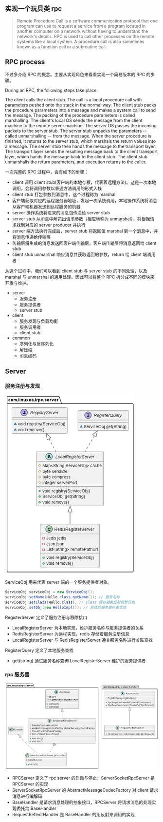 ## 实现一个玩具类 rpc

> Remote Procedure Call is a software communication protocol that one program can use to request a service from a program located in another computer on a network without having to understand the network's details. RPC is used to call other processes on the remote systems like a local system. A procedure call is also sometimes known as a function call or a subroutine call.


## RPC process

不过多介绍 RPC 的概念。主要从实现角色来看看实现一个简易版本的 RPC 的步骤。


During an RPC, the following steps take place:

The client calls the client stub. The call is a local procedure call with parameters pushed onto the stack in the normal way.
The client stub packs the procedure parameters into a message and makes a system call to send the message. The packing of the procedure parameters is called marshalling.
The client's local OS sends the message from the client machine to the remote server machine.
The server OS passes the incoming packets to the server stub.
The server stub unpacks the parameters -- called unmarshalling -- from the message.
When the server procedure is finished, it returns to the server stub, which marshals the return values into a message. The server stub then hands the message to the transport layer.
The transport layer sends the resulting message back to the client transport layer, which hands the message back to the client stub.
The client stub unmarshalls the return parameters, and execution returns to the caller.


一次完整的 RPC 过程中，会有如下的步骤：
- client 调用 client stub(客户端的本地存根，代表着远程方法)。这是一次本地调用，会将调用参数以普通方法调用的形式入栈
- client stub 打包参数到消息中，这个过程称为 marshal
- 客户端获取对应的远程服务器地址，发起一次系统调用，本地操作系统将消息从客户端机器发送到远程服务的机器
- server 操作系统将进来的消息包传递给 server stub
- server stub 从消息中解包出请求参数（相应地称为 unmarshal），将根据请求找到对应的 server producer 并执行
- server 端方法执行完成后，server stub 将返回值 marshal 到一个消息中，并将消息传递给传输层
- 传输层将生成的消息发送回客户端传输层，客户端传输层将消息返回给 client stub
- client stub unmarshal 响应消息并获取返回的参数，return 给 client 端调用者



从这个过程中，我们可以看到 client stub 与 server stub 的不同处理，以及 marshal 与 unmarshal 的通用处理。因此可以将整个 RPC 拆分成不同的模块来开发与维护。

- server
   - 服务注册
   - 服务提供者
   - server stub
- client
   - 服务发现与负载均衡
   - 服务调用者
   - client stub
- common
   - 序列化与反序列化
   - 解压缩
   - 消息编码

## Server


### 服务注册与发现

![alt text](register.png "Title")

ServiceObj 用来代表 server 端的一个服务提供者对象。
```java
ServiceObj serviceObj = new ServiceObj();
serviceObj.setName(Hello.class.getName()); // 服务名称
serviceObj.setClazz(Hello.class); // class 缓存避免反射频繁获取
serviceObj.setObj(new HelloImpl()); // 具体的服务提供者实现
```

RegisterServer 定义了服务注册与移除接口
- LocalRegisterServer 为本地实现，维护服务名称与服务提供者的关系
- RedisRegisterServer 为远程实现，redis 存储着服务注册信息
- LocalRegisterServer 与 RedisRegisterServer 通关服务名称进行关联查找

RegisterQuery 定义了本地服务查找
- get(string) 通过服务名称查询 LocalRegisterServer 维护的服务提供者


### rpc 服务器

![rpcserver](rpcserver.png "rpcserver")

- RPCServer 定义了 rpc server 的启动与停止，ServerSocketRpcServer 是 RPCServer 的实现
- ServerSocketRpcServer 的 AbstractMessageCodecFactory 对 client 请求消息进行编解码
- BaseHandler 是请求消息处理的抽象接口，RPCServer 将请求消息的处理实现委托给 BaseHandler
- RequestReflectHandler 是 BaseHandler 的用反射来调用的实现